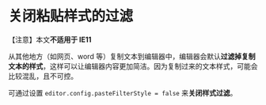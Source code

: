 # 关闭粘贴样式的过滤

【注意】本文**不适用于 IE11** 

从其他地方（如网页、word 等）复制文本到编辑器中，编辑器会默认**过滤掉复制文本的样式**，这样可以让编辑器内容更加简洁。因为复制过来的文本样式，可能会比较混乱，且不可控。

可通过设置 `editor.config.pasteFilterStyle = false` 来**关闭样式过滤**。
